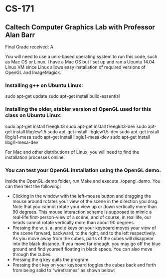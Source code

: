 # CS-171
## Caltech Computer Graphics Lab with Professor Alan Barr

Final Grade received: A

You will need to use a unix-based operating system to run this code, such as Mac OS or Linux. I have a Mac OS but I set up and ran a Ubuntu 14.04 Linux VM since Linux allows easy installation of required versions of OpenGL and ImageMagick.

### Installing g++ on Ubuntu Linux:
sudo apt-get update
sudo apt-get install build-essential

### Installing the older, stabler version of OpenGL used for this class on Ubuntu Linux:
sudo apt-get install freeglut3
sudo apt-get install freeglut3-dev
sudo apt-get install libglew1.5
sudo apt-get install libglew1.5-dev
sudo apt-get install libglu1-mesa
sudo apt-get install libglu1-mesa-dev
sudo apt-get install libgl1-mesa-dev

For Mac and other distributions of Linux, you will need to find the installation processes online.

### You can test your OpenGL installation using the OpenGL demo.
Inside the OpenGL_demo folder, run Make and execute ./opengl_demo. You can then test the following:

- Clicking in the window with the left-mouse button and dragging the mouse around rotates your view of the scene in the direction you drag. Note that you cannot rotate your view up or down vertically more than 90 degrees. This mouse interaction scheme is supposed to mimic a real-life first-person-view of a scene, and of course, in real life, our heads cannot rotate vertically more than about 90 degrees.
- Pressing the w, s, a, and d keys on your keyboard moves your view of the scene forward, backward, to the right, and to the left respectively. As you move away from the cubes, parts of the cubes will disappear into the black distance. If you move far enough, you may go off the blue ground and find yourself floating in black space. You can also move through the cubes.
- Pressing the q key quits the program.
- Pressing the t key on your keyboard toggles the cubes back and forth from being solid to “wireframes” as shown below:
